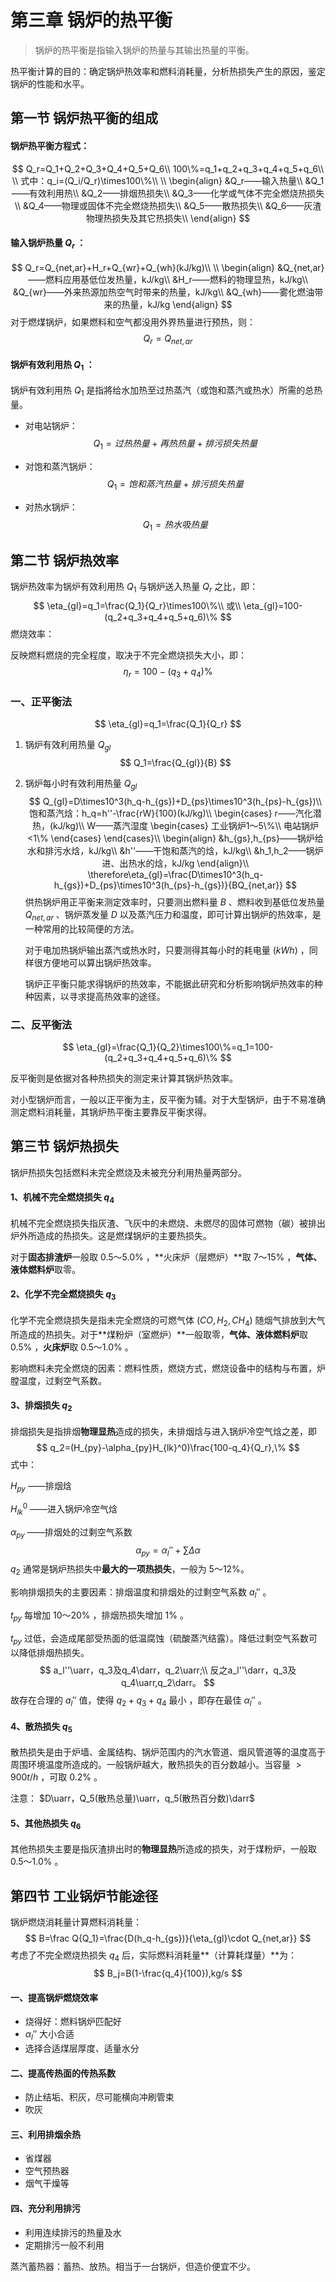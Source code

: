 

# 第三章 锅炉的热平衡

> 锅炉的热平衡是指输入锅炉的热量与其输出热量的平衡。

热平衡计算的目的：确定锅炉热效率和燃料消耗量，分析热损失产生的原因，鉴定锅炉的性能和水平。

## 第一节 锅炉热平衡的组成

#### 锅炉热平衡方程式：

$$
Q_r=Q_1+Q_2+Q_3+Q_4+Q_5+Q_6\\
100\%=q_1+q_2+q_3+q_4+q_5+q_6\\
\\
式中：q_i=(Q_i/Q_r)\times100\%\\
\\
\begin{align}
&Q_r——输入热量\\
&Q_1——有效利用热\\
&Q_2——排烟热损失\\
&Q_3——化学或气体不完全燃烧热损失\\
&Q_4——物理或固体不完全燃烧热损失\\
&Q_5——散热损失\\
&Q_6——灰渣物理热损失及其它热损失\\
\end{align}
$$
#### 输入锅炉热量 $Q_r$ ：

$$
Q_r=Q_{net,ar}+H_r+Q_{wr}+Q_{wh}(kJ/kg)\\
\\
\begin{align}
&Q_{net,ar}——燃料应用基低位发热量，kJ/kg\\
&H_r——燃料的物理显热，kJ/kg\\
&Q_{wr}——外来热源加热空气时带来的热量，kJ/kg\\
&Q_{wh}——雾化燃油带来的热量，kJ/kg
\end{align}
$$
对于燃煤锅炉，如果燃料和空气都没用外界热量进行预热，则：
$$
Q_r=Q_{net,ar}
$$
#### 锅炉有效利用热 $Q_1$ ：

锅炉有效利用热 $Q_1$ 是指將给水加热至过热蒸汽（或饱和蒸汽或热水）所需的总热量。

* 对电站锅炉：
  $$
  Q_1=过热热量+再热热量+排污损失热量
  $$

* 对饱和蒸汽锅炉：
  $$
  Q_1=饱和蒸汽热量+排污损失热量
  $$

* 对热水锅炉：
  $$
  Q_1=热水吸热量
  $$

## 第二节 锅炉热效率

锅炉热效率为锅炉有效利用热 $Q_1$ 与锅炉送入热量 $Q_r$ 之比，即：
$$
\eta_{gl}=q_1=\frac{Q_1}{Q_r}\times100\%\\
或\\
\eta_{gl}=100-(q_2+q_3+q_4+q_5+q_6)\%
$$
燃烧效率：

反映燃料燃烧的完全程度，取决于不完全燃烧损失大小，即：
$$
\eta_r=100-(q_3+q_4)\%
$$

### 一、正平衡法

$$
\eta_{gl}=q_1=\frac{Q_1}{Q_r}
$$

1. 锅炉有效利用热量 $Q_{gl}$ 
   $$
   Q_1=\frac{Q_{gl}}{B}
   $$

2. 锅炉每小时有效利用热量 $Q_{gl}$ 
   $$
   Q_{gl}=D\times10^3(h_q-h_{gs})+D_{ps}\times10^3(h_{ps}-h_{gs})\\
   饱和蒸汽焓：h_q=h''-\frac{rW}{100}(kJ/kg)\\
   \begin{cases}
   r——汽化潜热，(kJ/kg)\\
   W——蒸汽湿度
   \begin{cases}
   工业锅炉1～5\%\\
   电站锅炉<1\%
   \end{cases}
   \end{cases}\\
   \begin{align}
   &h_{gs},h_{ps}——锅炉给水和排污水焓，kJ/kg\\
   &h''——干饱和蒸汽的焓，kJ/kg\\
   &h_1,h_2——锅炉进、出热水的焓，kJ/kg
   \end{align}\\
   \therefore\eta_{gl}=\frac{D\times10^3(h_q-h_{gs})+D_{ps}\times10^3(h_{ps}-h_{gs})}{BQ_{net,ar}}
   $$
   供热锅炉用正平衡来测定效率时，只要测出燃料量 $B$ 、燃料收到基低位发热量 $Q_{net,ar}$ 、锅炉蒸发量 $D$ 以及蒸汽压力和温度，即可计算出锅炉的热效率，是一种常用的比较简便的方法。
   
   对于电加热锅炉输出蒸汽或热水时，只要测得其每小时的耗电量 $(kWh)$ ，同样很方便地可以算出锅炉热效率。
   
   锅炉正平衡只能求得锅炉的热效率，不能据此研究和分析影响锅炉热效率的种种因素，以寻求提高热效率的途径。

### 二、反平衡法

$$
\eta_{gl}=\frac{Q_1}{Q_2}\times100\%=q_1=100-(q_2+q_3+q_4+q_5+q_6)\%
$$

反平衡则是依据对各种热损失的测定来计算其锅炉热效率。

对小型锅炉而言，一般以正平衡为主，反平衡为辅。对于大型锅炉，由于不易准确测定燃料消耗量，其锅炉热平衡主要靠反平衡求得。

## 第三节 锅炉热损失

锅炉热损失包括燃料未完全燃烧及未被充分利用热量两部分。

#### 1、机械不完全燃烧损失 $q_4$ 

机械不完全燃烧损失指灰渣、飞灰中的未燃烧、未燃尽的固体可燃物（碳）被排出炉外所造成的热损失。这是燃煤锅炉的主要热损失。

对于**固态排渣炉**一般取 $0.5～5.0\%$ ，**火床炉（层燃炉）**取 $7～15\%$ ，**气体、液体燃料炉**取零。

#### 2、化学不完全燃烧损失 $q_3$ 

化学不完全燃烧损失是指未完全燃烧的可燃气体 $(CO,H_2,CH_4)$ 随烟气排放到大气所造成的热损失。对于**煤粉炉（室燃炉）**一般取零，**气体、液体燃料炉**取 $0.5\%$ ，**火床炉**取 $0.5～1.0\%$ 。

影响燃料未完全燃烧的因素：燃料性质，燃烧方式，燃烧设备中的结构与布置，炉膛温度，过剩空气系数。

#### 3、排烟损失 $q_2$

排烟损失是指排烟**物理显热**造成的损失，未排烟焓与进入锅炉冷空气焓之差，即
$$
q_2=(H_{py}-\alpha_{py}H_{lk}^0)\frac{100-q_4}{Q_r},\%
$$
式中：

$H_{py}$ ——排烟焓

$H_{lk}^0$ ——进入锅炉冷空气焓

$\alpha_{py}$ ——排烟处的过剩空气系数
$$
\alpha_{py}=\alpha_l''+\sum\Delta\alpha
$$
$q_2$ 通常是锅炉热损失中**最大的一项热损失**，一般为 $5～12\%$。

影响排烟损失的主要因素：排烟温度和排烟处的过剩空气系数 $a_l''$ 。

$t_{py}$ 每增加 $10～20\%$ ，排烟热损失增加 $1\%$ 。

$t_{py}$ 过低，会造成尾部受热面的低温腐蚀（硫酸蒸汽结露）。降低过剩空气系数可以降低排烟热损失。
$$
a_l''\uarr，q_3及q_4\darr，q_2\uarr;\\
反之a_l''\darr，q_3及q_4\uarr,q_2\darr。
$$
故存在合理的 $a_l''$ 值，使得 $q_2+q_3+q_4$ 最小 ，即存在最佳 $\alpha_l''$ 。

#### 4、散热损失 $q_5$

散热损失是由于炉墙、金属结构、锅炉范围内的汽水管道、烟风管道等的温度高于周围环境温度所造成的。一般锅炉越大，散热损失的百分数越小。当容量 $>900t/h$ ，可取 $0.2\%$ 。

注意： $D\uarr，Q_5(散热总量)\uarr，q_5(散热百分数)\darr$

#### 5、其他热损失 $q_6$

其他热损失主要是指灰渣排出时的**物理显热**所造成的损失，对于煤粉炉，一般取 $0.5～1.0\%$ 。 

## 第四节 工业锅炉节能途径

锅炉燃烧消耗量计算燃料消耗量：
$$
B=\frac Q{Q_1}=\frac{D(h_q-h_{gs})}{\eta_{gl}\cdot Q_{net,ar}}
$$
考虑了不完全燃烧热损失 $q_4$ 后，实际燃料消耗量**（计算耗煤量）**为：
$$
B_j=B(1-\frac{q_4}{100}),kg/s
$$

#### 一、提高锅炉燃烧效率

* 烧得好：燃料锅炉匹配好
*  $\alpha_l''$ 大小合适
* 选择合适煤层厚度、适量水分

#### 二、提高传热面的传热系数

* 防止结垢、积灰，尽可能横向冲刷管束
* 吹灰

#### 三、利用排烟余热

* 省煤器
* 空气预热器
* 烟气干燥等

#### 四、充分利用排污

* 利用连续排污的热量及水
* 定期排污一般不利用

蒸汽蓄热器：蓄热、放热。相当于一台锅炉，但造价便宜不少。